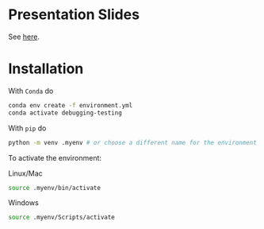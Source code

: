 # Presentation Slides
See [here](https://docs.google.com/presentation/d/1FxAT9u8qRCfW1zE__u-uhH-q0QyQRyRcK6B4MlWSbic/edit#slide=id.g30b436e0d6a_0_0).

# Installation

With `Conda` do

```sh
conda env create -f environment.yml
conda activate debugging-testing
```

With `pip` do
```sh
python -m venv .myenv # or choose a different name for the environment
```

To activate the environment:

Linux/Mac
```sh
source .myenv/bin/activate
```
Windows
```sh
source .myenv/Scripts/activate
```
